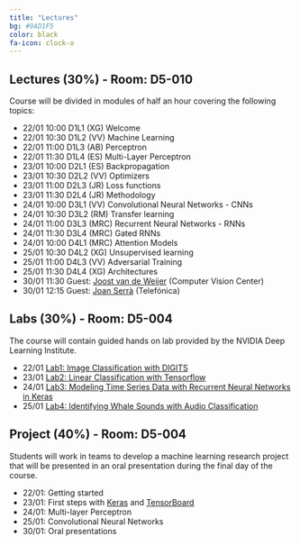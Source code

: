 ```yaml
---
title: "Lectures"
bg: #9AD1F5
color: black
fa-icon: clock-o
---
```


## Lectures (30%) - Room: D5-010

Course will be divided in modules of half an hour covering the following topics:

* 22/01 10:00 D1L1 (XG) Welcome  
* 22/01 10:30 D1L2 (VV) Machine Learning
* 22/01 11:00 D1L3 (AB) Perceptron
* 22/01 11:30 D1L4 (ES) Multi-Layer Perceptron
* 23/01 10:00 D2L1 (ES) Backpropagation
* 23/01 10:30 D2L2 (VV) Optimizers
* 23/01 11:00 D2L3 (JR) Loss functions 
* 23/01 11:30 D2L4 (JR) Methodology
* 24/01 10:00 D3L1 (VV) Convolutional Neural Networks - CNNs
* 24/01 10:30 D3L2 (RM) Transfer learning
* 24/01 11:00 D3L3 (MRC) Recurrent Neural Networks - RNNs
* 24/01 11:30 D3L4 (MRC) Gated RNNs
* 24/01 10:00 D4L1 (MRC) Attention Models
* 25/01 10:30 D4L2 (XG) Unsupervised learning
* 25/01 11:00 D4L3 (VV) Adversarial Training
* 25/01 11:30 D4L4 (XG) Architectures 
* 30/01 11:30 Guest: [Joost van de Weijer][JoostVanDeWeijer] (Computer Vision Center)
* 30/01 12:15 Guest: [Joan Serrà][JoanSerra] (Telefónica)

[JoostVanDeWeijer]: http://www.cvc.uab.es/LAMP/joost/
[JoanSerra]: http://joanserra.weebly.com/

## Labs (30%) - Room: D5-004
The course will contain guided hands on lab provided by the NVIDIA Deep Learning Institute.

* 22/01 [Lab1: Image Classification with DIGITS][Lab1] 
* 23/01 [Lab2: Linear Classification with Tensorflow][Lab2]
* 24/01 [Lab3: Modeling Time Series Data with Recurrent Neural Networks in Keras][Lab3]
* 25/01 [Lab4: Identifying Whale Sounds with Audio Classification][Lab4]

[Lab1]: https://nvidia.qwiklab.com/focuses/5866
[Lab2]: https://nvidia.qwiklab.com/focuses/3045
[Lab3]: https://nvidia.qwiklab.com/focuses/3043
[Lab4]: https://nvidia.qwiklab.com/focuses/5451


## Project (40%) - Room: D5-004

Students will work in teams to develop a machine learning research project that will be presented in an oral presentation during the final day of the course. 

* 22/01: Getting started 
* 23/01: First steps with [Keras](https://keras.io/) and [TensorBoard](https://www.tensorflow.org/get_started/summaries_and_tensorboard)
* 24/01: Multi-layer Perceptron
* 25/01: Convolutional Neural Networks
* 30/01: Oral presentations
